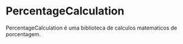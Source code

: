 # PercentageCalculation

PercentageCalculation é uma biblioteca de calculos matematicos de porcentagem.
